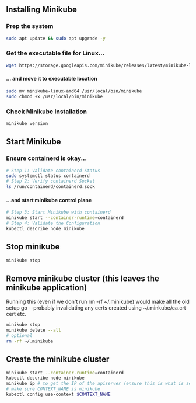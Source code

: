 ## Installing Minikube

### Prep the system
```bash
sudo apt update && sudo apt upgrade -y
```

### Get the executable file for Linux...
```bash
wget https://storage.googleapis.com/minikube/releases/latest/minikube-linux-amd64
```

#### ... and move it to executable location
```bash
sudo mv minikube-linux-amd64 /usr/local/bin/minikube
sudo chmod +x /usr/local/bin/minikube
```

### Check Minikube Installation
```bash
minikube version
```

## Start Minikube
### Ensure containerd is okay...
```bash
# Step 1: Validate containerd Status
sudo systemctl status containerd
# Step 2: Verify containerd Socket
ls /run/containerd/containerd.sock
```

#### ...and start minikube control plane
```bash
# Step 3: Start Minikube with containerd
minikube start --container-runtime=containerd
# Step 4: Validate the Configuration
kubectl describe node minikube
```

## Stop minikube
```bash
minikube stop
```

## Remove minikube cluster (this leaves the minikube application)
Running this (even if we don't run rm -rf ~/.minikube) would make all the old setup go --probably invalidating any certs created using ~/.minkube/ca.crt cert etc.
```bash
minikube stop
minikube delete --all
# optional
rm -rf ~/.minikube
```

## Create the minikube cluster
```bash
minikube start --container-runtime=containerd
kubectl describe node minikube
minikube ip # to get the IP of the apiserver (ensure this is what is set in ~/.minikube/config)
# make sure CONTEXT_NAME is minikube
kubectl config use-context $CONTEXT_NAME
```